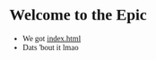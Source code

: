 <!DOCTYPE html>

<html>

<head>
<title>The Epic</title>
</head>

<body style="font-family:calibri">

<h1>Welcome to the Epic</h1>

<ul>
<li>We got <a href="index.html">index.html</a></li>
<li>Dats 'bout it lmao</li>
</ul>

</body>

</html>
